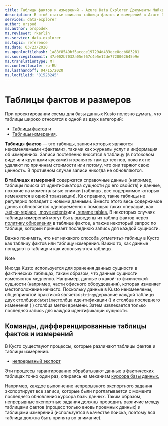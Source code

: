 ```yaml
---
title: Таблицы фактов и измерений - Azure Data Explorer Документы Майкрософт
description: В этой статье описаны таблицы фактов и измерений в Azure Data Explorer.
services: data-explorer
author: orspod
ms.author: orspodek
ms.reviewer: rkarlin
ms.service: data-explorer
ms.topic: reference
ms.date: 03/23/2020
ms.openlocfilehash: 1a88f8549bf5accce197294d433ece8ccb683281
ms.sourcegitcommit: 47a002b7032a05ef67c4e5e12de7720062645e9e
ms.translationtype: MT
ms.contentlocale: ru-RU
ms.lasthandoff: 04/15/2020
ms.locfileid: "81523245"
---
```

# <a name="fact-and-dimension-tables"></a>Таблицы фактов и размеров

При проектировании схемы для базы данных Kusto полезно думать, что таблицы широко относятся к одной из двух категорий:
* [Таблицы фактов](https://en.wikipedia.org/wiki/Fact_table) и
* [Таблицы измерения](https://en.wikipedia.org/wiki/Dimension_(data_warehouse)#Dimension_table).

**Таблицы фактов** — это таблицы, записи которых являются неизменяемыми «фактами», такими как журналы услуг и информация об измерениях. Записи постепенно вносятся в таблицу (в потоковом виде или крупными кусками) и хранятся там до тех пор, пока их не удаляют по причинам стоимости или потому, что они теряют свою ценность. В противном случае записи никогда не обновляются.

**В таблицах измерений** содержатся справочные данные (например, таблицы поиска от идентификатора сущности до его свойств) и данные, похожие на моментальные снимки (таблицы, все содержимое которых изменяется в одной транзакции). Как правило, такие таблицы не регулярно попадает с новыми данными. Вместо этого весь содержимое данных обновляется одновременно с помощью таких операций, как [.set-or-replace,](../management/data-ingestion/ingest-from-query.md) [.move extents](../management/extents-commands.md#move-extents)или [.rename tables.](../management/rename-table-command.md)
В некоторых случаях таблицы измерений могут быть выведены из таблиц фактов через [политику обновления](../management/updatepolicy.md) в таблице фактов, а также некоторый запрос по таблице, который принимает последнюю запись для каждой сущности.

Важно понимать, что нет никакого способа ,отметить» таблицу в Кусто как таблицу фактов или таблицу измерения. Важно то, как данные попадают в таблицу и как используются таблицы.

> [!NOTE]
> Иногда Kusto используется для хранения данных сущности в фактических таблицах, таким образом, что данные сущности изменяются медленно. Например, данные о какой-то физической сущности (например, части офисного оборудования), которая изменяет местоположение нечасто.
> Поскольку данные в Kusto неизменяемы, общепринятой практикой является`string`удержание каждой таблицы двух столбцов:`datetime`столбца идентификации () и столбца последнего изменения ( ) столбца метки времени. Затем извлекается только последняя запись для каждой идентификации сущности.



## <a name="commands-that-differentiate-fact-and-dimension-tables"></a>Команды, дифференцированные таблицы фактов и измерений

В Кусто существуют процессы, которые различают таблицы фактов и таблицы измерений.

* [непрерывный экспорт](../management/data-export/continuous-data-export.md)




Эти процессы гарантированно обрабатывают данные в фактических таблицах точно один раз, опираясь на механизм [курсора базы данных.](../management/databasecursor.md)

Например, каждое выполнение непрерывного экспортного задания экспортирует все записи, которые были проглатывается с момента последнего обновления курсора базы данных. Таким образом, непрерывные экспортные задания должны проводить различие между таблицами фактов (процесс только вновь проемных данных) и таблицами измерений (используется в качестве поиска, поэтому вся таблица должна быть принята во внимание).